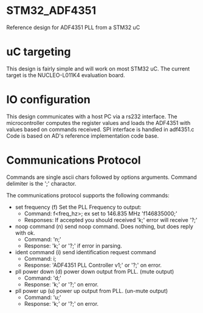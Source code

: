 # STM32_ADF4351
Reference design for ADF4351 PLL from a STM32 uC

# uC targeting
This design is fairly simple and will work on most STM32 uC.
The current target is the NUCLEO-L011K4 evaluation board.

# IO configuration
This design communicates with a host PC via a rs232 interface.
The microcontroller computes the register values and loads
the ADF4351 with values based on commands received.
SPI interface is handled in adf4351.c
Code is based on AD's reference implementation code base.

# Communications Protocol
Commands are single ascii chars followed by options arguments.
Command delimiter is the ';' charactor.

The communications protocol supports the following commands:
* set frequency (f)
     Set the PLL Frequency to output:
     - Command: f<freq_hz>;
          ex set to 146.835 MHz
            'f146835000;'
     - Responses:
       If accepted you should received 'k;'
       error will receive '?;'
* noop command (n)
    send noop command.  Does nothing, but does reply with ok.
    - Command: 'n;'
    - Response: 'k;' or '?;' if error in parsing.
* ident command (i)
    send identification request command
    - Command: i;
    - Response: 'ADF4351 PLL Controller v1;' or '?;' on error.
* pll power down (d)
    power down output from PLL.  (mute output)
    - Command: 'd;'
    - Response: 'k;' or '?;' on error.
* pll power up (u)
    power up output from PLL. (un-mute output)
    - Command: 'u;'
    - Response: 'k;' or '?;' on error.


